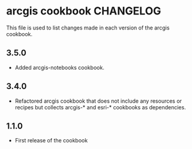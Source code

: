 arcgis cookbook CHANGELOG
================================

This file is used to list changes made in each version of the arcgis cookbook.

3.5.0
-----
- Added arcgis-notebooks cookbook.

3.4.0
-----
- Refactored arcgis cookbook that does not include any resources or recipes but collects arcgis-* and esri-* cookbooks as dependencies.

1.1.0
-----
- First release of the cookbook